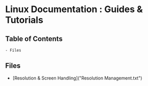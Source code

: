# Linux Documentation : Guides & Tutorials

## Table of Contents
	- Files

## Files

- [Resolution & Screen Handling]("Resolution Management.txt")



